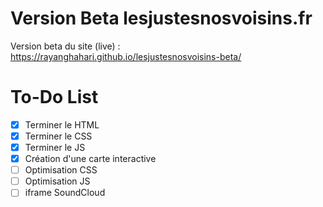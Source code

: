 # Version Beta lesjustesnosvoisins.fr
Version beta du site (live) : https://rayanghahari.github.io/lesjustesnosvoisins-beta/
# To-Do List
- [X] Terminer le HTML
- [X] Terminer le CSS
- [X] Terminer le JS
- [X] Création d'une carte interactive
- [ ] Optimisation CSS
- [ ] Optimisation JS
- [ ] iframe SoundCloud
